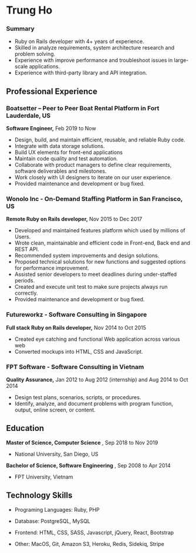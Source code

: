 
Trung Ho
===

### Summary

- Ruby on Rails developer with 4+ years of experience.
- Skilled in analyze requirements, system architecture research and problem solving.
- Experience with improve performance and troubleshoot issues in large-scale applications.
- Experience with third-party library and API integration.

## Professional Experience

### **Boatsetter**  **–**  **Peer to Peer Boat Rental Platform in Fort Lauderdale, US**

**Software Engineer,** Feb 2019 to Now

- Design, build, and maintain efficient, reusable, and reliable Ruby code.
- Integrate with data storage solutions.
- Build UX elements for front-end applications
- Maintain code quality and test automation.
- Collaborate with product managers to define clear requirements, software deliverables and milestones.
- Work closely with UI designers to iterate on our user experience.
- Provided maintenance and development or bug fixed.


### **Wonolo Inc**  **-**  **On-Demand Staffing Platform in San Francisco, US**

**Remote Ruby on Rails developer,** Nov 2015 to Dec 2017

- Developed and maintained features platform which used by millions of Users.
- Wrote clean, maintainable and efficient code in Front-end, Back end and REST API.
- Recommended system improvements and design solutions.
- Proposed technical solutions for new functions and suggested options for performance improvement.
- Assisted senior developers to meet deadlines during under-staffed periods.
- Created and execute unit test to make sure projects always run correctly.
- Provided maintenance and development or bug fixed.

### **Futureworkz**  **-**  **Software Consulting in Singapore**

**Full stack Ruby on Rails developer,** Nov 2014 to Oct 2015

- Created eye catching and functional Web application across various web
- Converted mockups into HTML, CSS and JavaScript.

### **FPT Software - Software Consulting in Vietnam**

**Quality Assurance,** Jan 2012 to Aug 2012 (internship) and Aug 2014 to Oct 2014

- Design test plans, scenarios, scripts, or procedures.
- Identify, analyze, and document problems with program function, output, online screen, or content.

## Education

**Master of Science, Computer Science** , Sep 2018 to Nov 2019

- National University, San Diego, US

**Bachelor of Science, Software Engineering** , Sep 2008 to Apr 2014

- FPT University, Vietnam

## Technology Skills

- Programing Languages: Ruby, PHP

- Database: PostgreSQL, MySQL

- Frontend: HTML, CSS, SASS, Javascript, jQuery, React, Bootstrap

- Other: MacOS, Git, Amazon S3, Heroku, Redis, Sidekiq, Stripe
